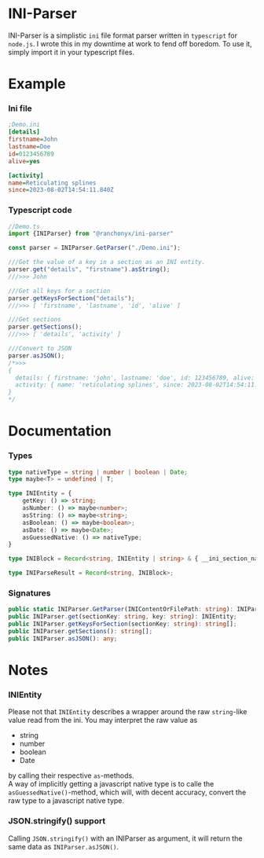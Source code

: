 # INI-Parser

INI-Parser is a simplistic `ini` file format parser written in `typescript` for `node.js`.
I wrote this in my downtime at work to fend off boredom.
To use it, simply import it in your typescript files.

# Example

### Ini file
```ini
;Demo.ini
[details]
firstname=John
lastname=Doe
id=0123456789
alive=yes

[activity]
name=Reticulating splines
since=2023-08-02T14:54:11.840Z
```

### Typescript code
```typescript
//Demo.ts
import {INIParser} from "@ranchonyx/ini-parser"

const parser = INIParser.GetParser("./Demo.ini");

///Get the value of a key in a section as an INI entity.
parser.get("details", "firstname").asString();
///>>> John

///Get all keys for a section
parser.getKeysForSection("details");
///>>> [ 'firstname', 'lastname', 'id', 'alive' ]

///Get sections
parser.getSections();
///>>> [ 'details', 'activity' ]

///Convert to JSON
parser.asJSON();
/*>>>
{
  details: { firstname: 'john', lastname: 'doe', id: 123456789, alive: true },
  activity: { name: 'reticulating splines', since: 2023-08-02T14:54:11.840Z }
}
*/
```

# Documentation
### Types
```typescript
type nativeType = string | number | boolean | Date;
type maybe<T> = undefined | T;

type INIEntity = {
    getKey: () => string;
    asNumber: () => maybe<number>;
    asString: () => maybe<string>;
    asBoolean: () => maybe<boolean>;
    asDate: () => maybe<Date>;
    asGuessedNative: () => nativeType;
}

type INIBlock = Record<string, INIEntity | string> & { __ini_section_name__: string };

type INIParseResult = Record<string, INIBlock>;
```

### Signatures
```typescript
public static INIParser.GetParser(INIContentOrFilePath: string): INIParser;
public INIParser.get(sectionKey: string, key: string): INIEntity;
public INIParser.getKeysForSection(sectionKey: string): string[];
public INIParser.getSections(): string[];
public INIParser.asJSON(): any;
```

# Notes
### INIEntity
Please not that `INIEntity` describes a wrapper around the raw `string`-like value read from the ini.
You may interpret the raw value as
- string
- number
- boolean
- Date

by calling their respective `as`-methods.  
A way of implicitly getting a javascript native type is to calle the
`asGuessedNative()`-method, which will, with decent accuracy, convert the raw type to a javascript native type.

### JSON.stringify() support
Calling `JSON.stringify()` with an INIParser as argument, it will return the same data as `INIParser.asJSON()`.